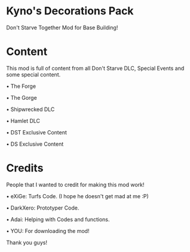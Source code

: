 # Kyno's Decorations Pack
 Don't Starve Together Mod for Base Building!

# Content
This mod is full of content from all Don't Starve DLC, Special Events and some special content.

• The Forge

• The Gorge

• Shipwrecked DLC

• Hamlet DLC

• DST Exclusive Content

• DS Exclusive Content

# Credits
People that I wanted to credit for making this mod work!

• eXiGe: Turfs Code. (I hope he doesn't get mad at me :P)

• DarkXero: Prototyper Code.

• Adai: Helping with Codes and functions.

• YOU: For downloading the mod!

Thank you guys!
